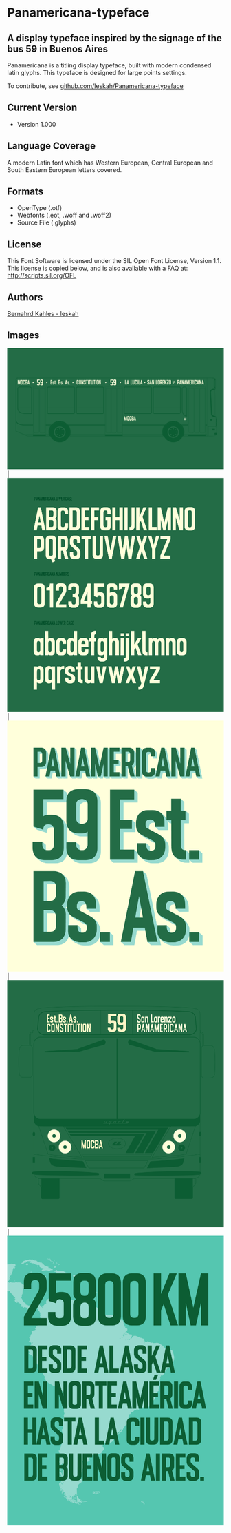 # Panamericana-typeface
## A display typeface inspired by the signage of the bus 59 in Buenos Aires

Panamericana is a titling display typeface, built with modern condensed latin glyphs. This typeface is designed for large points settings.

To contribute, see <a href="https://github.com/leskah/Panamericana-typeface">github.com/leskah/Panamericana-typeface</a>

## Current Version
- Version 1.000

## Language Coverage
A modern Latin font which has Western European, Central European and South Eastern European letters covered.

## Formats
* OpenType (.otf)
* Webfonts (.eot, .woff and .woff2)
* Source File (.glyphs)


## License
This Font Software is licensed under the SIL Open Font License, Version 1.1.
This license is copied below, and is also available with a FAQ at:
http://scripts.sil.org/OFL


## Authors
[Bernahrd Kahles - leskah](https://www.bernhardkahles.com)  


## Images
![/documentation/Panamericana-1.png](/documentation/Panamericana-1.png)|![/documentation/Panamericana-2.png](/documentation/Panamericana-2.png)|![/documentation/Panamericana-3](/documentation/Panamericana-3.png)|![/documentation/Panamericana-4.png](/documentation/Panamericana-4.png)|![/documentation/Panamericana-5](/documentation/Panamericana-5.png)
